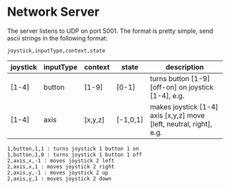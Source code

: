 Network Server
===

The server listens to UDP on port 5001. The format is pretty simple, send ascii strings in the following format:

    joystick,inputType,context,state

| joystick | inputType | context | state | description |
| -| - | - | - | - | 
| [1-4] | button | [1-9] | [0-1] | turns button [1-9] [off-on] on joystick [1-4], e.g. |
| [1-4] | axis | [x,y,z] | [-1,0,1] | makes joystick [1-4] axis [x,y,z] move [left, neutral, right], e.g. |


    1,button,1,1 : turns joystick 1 button 1 on
    1,button,1,0 : turns joystick 1 button 1 off
    2,axis,x,-1 : moves joystick 2 left 
    2,axis,x,1 : moves joystick 2 right
    2,axis,y,-1 : moves joystick 2 up 
    2,axis,y,1 : moves joystick 2 down
